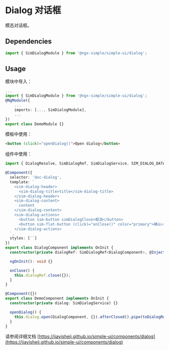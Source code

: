 # Dialog 对话框

模态对话框。

## Dependencies

```ts
import { SimDialogModule } from '@ngx-simple/simple-ui/dialog';
```

## Usage

模块中导入：

```ts
...
import { SimDialogModule } from '@ngx-simple/simple-ui/dialog';
@NgModule({
    ...
    imports: [..., SimDialogModule],
    ...
})
export class DemoModule {}
```

模板中使用：

```html
<button (click)="openDialog()">Open dialog</button>
```

组件中使用：

```ts
import { DialogResolve, SimDialogRef, SimDialogService, SIM_DIALOG_DATA, toDialogResult } from '@ngx-simple/simple-ui/dialog';

@Component({
  selector: 'doc-dialog',
  template: `
    <sim-dialog-header>
      <sim-dialog-title>title</sim-dialog-title>
    </sim-dialog-header>
    <sim-dialog-content>
      content
    </sim-dialog-content>
    <sim-dialog-actions>
      <button sim-button simDialogClose>取消</button>
      <button sim-flat-button (click)="onClose()" color="primary">确认</button>
    </sim-dialog-actions>
  `,
  styles: [``]
})
export class DialogComponent implements OnInit {
  constructor(private dialogRef: SimDialogRef<DialogComponent>, @Inject(SIM_DIALOG_DATA) public data: DialogResolve<any>) {}

  ngOnInit(): void {}

  onClose() {
    this.dialogRef.close({});
  }
}

@Component({})
export class DemoComponent implements OnInit {
  constructor(private dialog: SimDialogService) {}

  openDialog() {
    this.dialog.open(DialogComponent, {}).afterClosed().pipe(toDialogResult()).subscribe(console.log);
  }
}
```

请参阅详细文档 [https://jiayisheji.github.io/simple-ui/components/dialog](https://jiayisheji.github.io/simple-ui/components/dialog)
